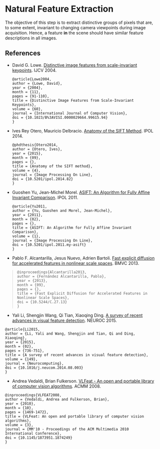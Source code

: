 # Natural Feature Extraction

The objective of this step is to extract distinctive groups of pixels that are, to some extent, invariant to changing camera viewpoints during image acquisition. Hence, a feature **in** the scene should have similar feature descriptions in all images.

## References

* David G. Lowe. [Distinctive image features from scale-invariant keypoints](https://people.eecs.berkeley.edu/~malik/cs294/lowe-ijcv04.pdf). IJCV 2004.

  ```text
  @article{Lowe2004,
  author = {Lowe, David},
  year = {2004},
  month = {11},
  pages = {91-110},
  title = {Distinctive Image Features from Scale-Invariant Keypoints},
  volume = {60},
  journal = {International Journal of Computer Vision},
  doi = {10.1023/B%3AVISI.0000029664.99615.94}
  }
  ```

* Ives Rey Otero, Mauricio Delbracio. [Anatomy of the SIFT Method](https://www.ipol.im/pub/art/2014/82/article.pdf). IPOL 2014.

  ```text
  @phdthesis{Otero2014,
  author = {Otero, Ives},
  year = {2015},
  month = {09},
  pages = {},
  title = {Anatomy of the SIFT method},
  volume = {4},
  journal = {Image Processing On Line},
  doi = {10.5201/ipol.2014.82}
  }
  ```

* Guoshen Yu, Jean-Michel Morel. [ASIFT: An Algorithm for Fully Affine Invariant Comparison](https://www.ipol.im/pub/art/2011/my-asift/article_lr.pdf). IPOL 2011.

  ```text
  @article{Yu2011,
  author = {Yu, Guoshen and Morel, Jean-Michel},
  year = {2011},
  month = {02},
  pages = {},
  title = {ASIFT: An Algorithm for Fully Affine Invariant Comparison},
  volume = {1},
  journal = {Image Processing On Line},
  doi = {10.5201/ipol.2011.my-asift}
  }
  ```

* Pablo F. Alcantarilla, Jesus Nuevo, Adrien Bartoli. [Fast explicit diffusion for accelerated features in nonlinear scale spaces](http://www.bmva.org/bmvc/2013/Papers/paper0013/paper0013.pdf). BMVC 2013.

> ```text
> @inproceedings{Alcantarilla2013,
> author = {Fernández Alcantarilla, Pablo},
> year = {2013},
> month = {09},
> pages = {},
> title = {Fast Explicit Diffusion for Accelerated Features in Nonlinear Scale Spaces},
> doi = {10.5244/C.27.13}
> }
> ```

* Yali Li, Shengjin Wang, Qi Tian, Xiaoqing Ding. [A survey of recent advances in visual feature detection](https://dl.acm.org/doi/10.1016/j.neucom.2014.08.003). NEUROC 2015.

```text
@article{Li2015,
author = {Li, Yali and Wang, Shengjin and Tian, Qi and Ding, Xiaoqing},
year = {2015},
month = {02},
pages = {736-751},
title = {A survey of recent advances in visual feature detection},
volume = {149},
journal = {Neurocomputing},
doi = {10.1016/j.neucom.2014.08.003}
}
```



* Andrea Vedaldi, Brian Fulkerson. [VLFeat - An open and portable library of computer vision algorithms](https://www.robots.ox.ac.uk/~vedaldi/assets/pubs/vedaldi10vlfeat.pdf). ACMM 2008.

```text
@inproceedings{VLFEAT2008,
author = {Vedaldi, Andrea and Fulkerson, Brian},
year = {2010},
month = {10},
pages = {1469-1472},
title = {VLFeat: An open and portable library of computer vision algorithms},
volume = {3},
journal = {MM'10 - Proceedings of the ACM Multimedia 2010 International Conference},
doi = {10.1145/1873951.1874249}
}
```

